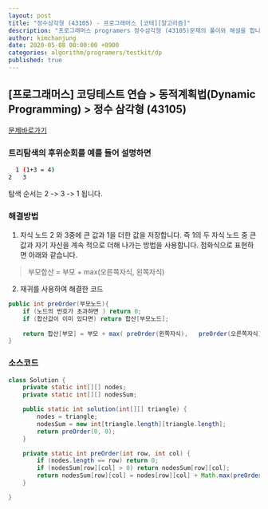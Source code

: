 ```yaml
---
layout: post
title: "정수삼각형 (43105) - 프로그래머스 [코테][알고리즘]"
description: "프로그래머스 programers 정수삼각형 (43105)문제의 풀이와 해설을 합니다."
author: kimchanjung
date: 2020-05-08 00:00:00 +0900
categories: algorithm/programers/testkit/dp
published: true
---
```


## [프로그래머스] 코딩테스트 연습 > 동적계획법(Dynamic Programming) > 정수 삼각형 (43105)
[문제바로가기](https://programmers.co.kr/learn/courses/30/lessons/43105)
### 트리탐색의 후위순회를 예를 들어 설명하면
```bash
  1 (1+3 = 4)
2   3
```
탐색 순서는 2 -> 3 -> 1 됩니다.

### 해결방법
1. 자식 노드 2 와 3중에 큰 값과 1을 더한 값을 저장합니다. 
즉 1의 두 자식 노드 중 큰 값과 자기 자신을 계속 적으로 더해 나가는 방법을 사용합니다. 
점화식으로 표현하면 아래와 같습니다.
>부모합산 = 부모 + max(오른쪽자식, 왼쪽자식) 

2. 재귀를 사용하여 해결한 코드

```java
public int preOrder(부모노드){
    if (노드의 번호가 초과하면 ) return 0;
    if (합산값이 이미 있다면) return 합산[부모노드];
   
    return 합산[부모] = 부모 + max( preOrder(왼쪽자식),   preOrder(오른쪽자식))
}
```

### 소스코드
```java
class Solution {
    private static int[][] nodes;
    private static int[][] nodesSum;

    public static int solution(int[][] triangle) {
        nodes = triangle;
        nodesSum = new int[triangle.length][triangle.length];
        return preOrder(0, 0);
    }

    private static int preOrder(int row, int col) {
        if (nodes.length == row) return 0;
        if (nodesSum[row][col] > 0) return nodesSum[row][col];
        return nodesSum[row][col] = nodes[row][col] + Math.max(preOrder(row + 1, col), preOrder(row + 1, col + 1));
    }

}
```